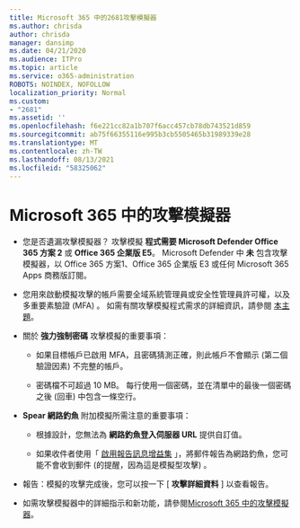 ```yaml
---
title: Microsoft 365 中的2681攻擊模擬器
ms.author: chrisda
author: chrisda
manager: dansimp
ms.date: 04/21/2020
ms.audience: ITPro
ms.topic: article
ms.service: o365-administration
ROBOTS: NOINDEX, NOFOLLOW
localization_priority: Normal
ms.custom:
- "2681"
ms.assetid: ''
ms.openlocfilehash: f6e221cc82a1b707f6acc457cb78db743521d859
ms.sourcegitcommit: ab75f66355116e995b3cb5505465b31989339e28
ms.translationtype: MT
ms.contentlocale: zh-TW
ms.lasthandoff: 08/13/2021
ms.locfileid: "58325062"
---
```

# <a name="attack-simulator-in-microsoft-365"></a>Microsoft 365 中的攻擊模擬器

- 您是否遺漏攻擊模擬器？ 攻擊模擬 **程式需要 Microsoft Defender Office 365 方案 2** 或 **Office 365 企業版 E5**。 Microsoft Defender 中 **未** 包含攻擊模擬器，以 Office 365 方案1、Office 365 企業版 E3 或任何 Microsoft 365 Apps 商務版訂閱。

- 您用來啟動模擬攻擊的帳戶需要全域系統管理員或安全性管理員許可權，以及多重要素驗證 (MFA) 。 如需有關攻擊模擬程式需求的詳細資訊，請參閱 [本主題](https://docs.microsoft.com/microsoft-365/security/office-365-security/attack-simulator)。

- 關於 **強力強制密碼** 攻擊模擬的重要事項：

  - 如果目標帳戶已啟用 MFA，且密碼猜測正確，則此帳戶不會顯示 (第二個驗證因素) 不完整的帳戶。

  - 密碼檔不可超過 10 MB。 每行使用一個密碼，並在清單中的最後一個密碼之後 (回車) 中包含一條空行。

- **Spear 網路釣魚** 附加模擬所需注意的重要事項：

  - 根據設計，您無法為 **網路釣魚登入伺服器 URL** 提供自訂值。

  - 如果收件者使用「 [啟用報告訊息增益集](https://docs.microsoft.com/microsoft-365/security/office-365-security/enable-the-report-message-add-in) 」，將郵件報告為網路釣魚，您可能不會收到郵件 (的提醒，因為這是模擬型攻擊) 。

- 報告：模擬的攻擊完成後，您可以按一下 [ **攻擊詳細資料** ] 以查看報告。

- 如需攻擊模擬器中的詳細指示和新功能，請參閱[Microsoft 365 中的攻擊模擬器](https://docs.microsoft.com/microsoft-365/security/office-365-security/attack-simulator)。
